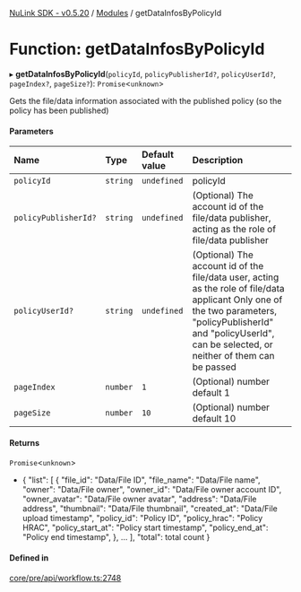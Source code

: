 [NuLink SDK - v0.5.20](../README.md) / [Modules](../modules.md) / getDataInfosByPolicyId

# Function: getDataInfosByPolicyId

▸ **getDataInfosByPolicyId**(`policyId`, `policyPublisherId?`, `policyUserId?`, `pageIndex?`, `pageSize?`): `Promise`<`unknown`\>

Gets the file/data information associated with the published policy (so the policy has been published)

#### Parameters

| Name | Type | Default value | Description |
| :------ | :------ | :------ | :------ |
| `policyId` | `string` | `undefined` | policyId |
| `policyPublisherId?` | `string` | `undefined` | (Optional) The account id of the file/data publisher, acting as the role of file/data publisher |
| `policyUserId?` | `string` | `undefined` | (Optional) The account id of the file/data user, acting as the role of file/data applicant Only one of the two parameters, "policyPublisherId" and "policyUserId", can be selected, or neither of them can be passed |
| `pageIndex` | `number` | `1` | (Optional) number default 1 |
| `pageSize` | `number` | `10` | (Optional) number default 10 |

#### Returns

`Promise`<`unknown`\>

- {
               "list": [
                 {
                   "file_id": "Data/File ID",
                   "file_name": "Data/File name",
                   "owner": "Data/File owner",
                   "owner_id": "Data/File owner account ID",
                   "owner_avatar": "Data/File owner avatar",
                   "address": "Data/File address",
                   "thumbnail": "Data/File thumbnail",
                   "created_at": "Data/File upload timestamp",
                   "policy_id": "Policy ID",
                   "policy_hrac": "Policy HRAC",
                   "policy_start_at": "Policy start timestamp",
                   "policy_end_at": "Policy end timestamp",
                 },
                 ...
             ],
             "total": total count
           }

#### Defined in

[core/pre/api/workflow.ts:2748](https://github.com/NuLink-network/nulink-sdk/blob/e6138bf/src/core/pre/api/workflow.ts#L2748)
